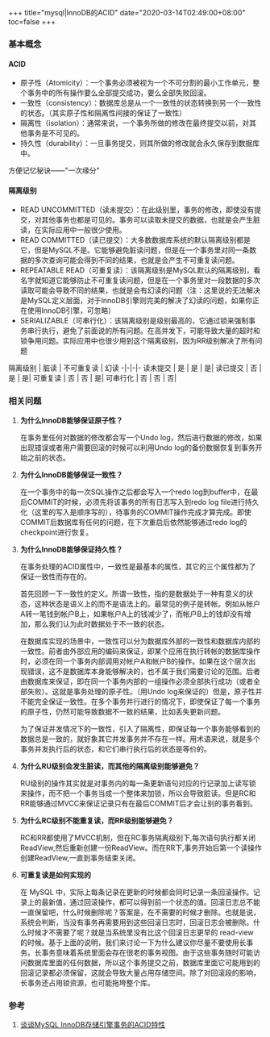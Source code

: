 +++
title="mysql|InnoDB的ACID"
date="2020-03-14T02:49:00+08:00"
toc=false
+++

### 基本概念

#### ACID

-	原子性（Atomicity）：一个事务必须被视为一个不可分割的最小工作单元，整个事务中的所有操作要么全部提交成功，要么全部失败回滚。
-	一致性（consistency）：数据库总是从一个一致性的状态转换到另一个一致性的状态。（其实原子性和隔离性间接的保证了一致性）
-	隔离性（isolation）：通常来说，一个事务所做的修改在最终提交以前，对其他事务是不可见的。
-	持久性（durability）：一旦事务提交，则其所做的修改就会永久保存到数据库中。

方便记忆秘诀——"一次缘分"

#### 隔离级别

-	READ UNCOMMITTED（读未提交）：在此级别里，事务的修改，即使没有提交，对其他事务也都是可见的。事务可以读取未提交的数据，也就是会产生脏读，在实际应用中一般很少使用。
-	READ COMMITTED（读已提交）：大多数数据库系统的默认隔离级别都是它，但是MySQL不是。它能够避免脏读问题，但是在一个事务里对同一条数据的多次查询可能会得到不同的结果，也就是会产生不可重复读问题。
-	REPEATABLE READ（可重复读）：该隔离级别是MySQL默认的隔离级别，看名字就知道它能够防止不可重复读问题，但是在一个事务里对一段数据的多次读取可能会导致不同的结果，也就是会有幻读的问题（注：这里说的无法解决是MySQL定义层面，对于InnoDB引擎则完美的解决了幻读的问题，如果你正在使用InnoDB引擎，可忽略）
-	SERIALIZABLE（可串行化）：该隔离级别是级别最高的，它通过锁来强制事务串行执行，避免了前面说的所有问题。在高并发下，可能导致大量的超时和锁争用问题。实际应用中也很少用到这个隔离级别，因为RR级别解决了所有问题

隔离级别 | 脏读 | 不可重复读 | 幻读 -|-|-|- 读未提交 | 是 | 是 | 是| 读已提交 | 否 | 是 | 是| 可重复读 | 否 | 否 | 是| 可串行化 | 否 | 否 | 否|

### 相关问题

1.	**为什么InnoDB能够保证原子性？**

	在事务里任何对数据的修改都会写一个Undo log，然后进行数据的修改，如果出现错误或者用户需要回滚的时候可以利用Undo log的备份数据恢复到事务开始之前的状态。

2.	**为什么InnoDB能够保证一致性？**

	在一个事务中的每一次SQL操作之后都会写入一个redo log到buffer中，在最后COMMIT的时候，必须先将该事务的所有日志写入到redo log file进行持久化（这里的写入是顺序写的），待事务的COMMIT操作完成才算完成。即使COMMIT后数据库有任何的问题，在下次重启后依然能够通过redo log的checkpoint进行恢复。

3.	**为什么InnoDB能够保证持久性？**

	在事务处理的ACID属性中，一致性是最基本的属性，其它的三个属性都为了保证一致性而存在的。

	首先回顾一下一致性的定义。所谓一致性，指的是数据处于一种有意义的状态，这种状态是语义上的而不是语法上的。最常见的例子是转帐。例如从帐户A转一笔钱到帐户B上，如果帐户A上的钱减少了，而帐户B上的钱却没有增加，那么我们认为此时数据处于不一致的状态。

	在数据库实现的场景中，一致性可以分为数据库外部的一致性和数据库内部的一致性。前者由外部应用的编码来保证，即某个应用在执行转帐的数据库操作时，必须在同一个事务内部调用对帐户A和帐户B的操作。如果在这个层次出现错误，这不是数据库本身能够解决的，也不属于我们需要讨论的范围。后者由数据库来保证，即在同一个事务内部的一组操作必须全部执行成功（或者全部失败）。这就是事务处理的原子性。（用Undo log来保证的）但是，原子性并不能完全保证一致性。在多个事务并行进行的情况下，即使保证了每一个事务的原子性，仍然可能导致数据不一致的结果，比如丢失更新问题。

	为了保证并发情况下的一致性，引入了隔离性，即保证每一个事务能够看到的数据总是一致的，就好象其它并发事务并不存在一样。用术语来说，就是多个事务并发执行后的状态，和它们串行执行后的状态是等价的。

4.	**为什么RU级别会发生脏读，而其他的隔离级别能够避免？**

	RU级别的操作其实就是对事务内的每一条更新语句对应的行记录加上读写锁来操作，而不把一个事务当成一个整体来加锁，所以会导致脏读。但是RC和RR能够通过MVCC来保证记录只有在最后COMMIT后才会让别的事务看到。

5.	**为什么RC级别不能重复读，而RR级别能够避免？**

	RC和RR都使用了MVCC机制，但在RC事务隔离级别下,每次语句执行都关闭ReadView,然后重新创建一份ReadView。而在RR下,事务开始后第一个读操作创建ReadView,一直到事务结束关闭。

6.	**可重复读是如何实现的**

	在 MySQL 中，实际上每条记录在更新的时候都会同时记录一条回滚操作。记录上的最新值，通过回滚操作，都可以得到前一个状态的值。回滚日志总不能一直保留吧，什么时候删除呢？答案是，在不需要的时候才删除。也就是说，系统会判断，当没有事务再需要用到这些回滚日志时，回滚日志会被删除。什么时候才不需要了呢？就是当系统里没有比这个回滚日志更早的 read-view 的时候。基于上面的说明，我们来讨论一下为什么建议你尽量不要使用长事务。长事务意味着系统里面会存在很老的事务视图。由于这些事务随时可能访问数据库里面的任何数据，所以这个事务提交之前，数据库里面它可能用到的回滚记录都必须保留，这就会导致大量占用存储空间。除了对回滚段的影响，长事务还占用锁资源，也可能拖垮整个库。

### 参考

1.	[谈谈MySQL InnoDB存储引擎事务的ACID特性](https://view.inews.qq.com/a/20180427G1I97X00?uid=)

